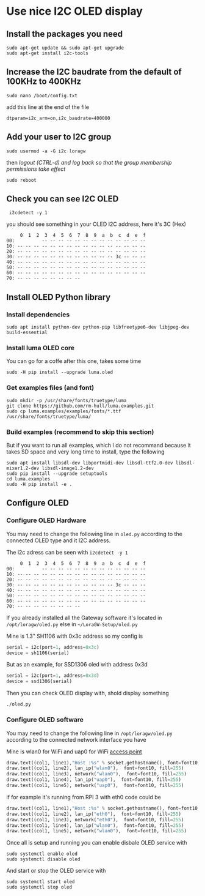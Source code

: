 # Use nice I2C OLED display

## Install the packages you need
```
sudo apt-get update && sudo apt-get upgrade
sudo apt-get install i2c-tools
```

## Increase the I2C baudrate from the default of 100KHz to 400KHz

```
sudo nano /boot/config.txt
```

add this line at the end of the file
```
dtparam=i2c_arm=on,i2c_baudrate=400000
```



## Add your user to I2C group 

```
sudo usermod -a -G i2c loragw
```

then *logout (CTRL-d) and log back so that the group membership permissions take effect*
```shell
sudo reboot
``` 

## Check you can see I2C OLED

```shell
 i2cdetect -y 1
```

you should see something in your OLED I2C address, here it's 3C (Hex)
```
     0  1  2  3  4  5  6  7  8  9  a  b  c  d  e  f
00:          -- -- -- -- -- -- -- -- -- -- -- -- --
10: -- -- -- -- -- -- -- -- -- -- -- -- -- -- -- --
20: -- -- -- -- -- -- -- -- -- -- -- -- -- -- -- --
30: -- -- -- -- -- -- -- -- -- -- -- -- 3c -- -- --
40: -- -- -- -- -- -- -- -- -- -- -- -- -- -- -- --
50: -- -- -- -- -- -- -- -- -- -- -- -- -- -- -- --
60: -- -- -- -- -- -- -- -- -- -- -- -- -- -- -- --
70: -- -- -- -- -- -- -- --
```

## Install OLED Python library

### Install dependencies
``` 
sudo apt install python-dev python-pip libfreetype6-dev libjpeg-dev build-essential
```

### Install luma OLED core 
You can go for a coffe after this one, takes some time
``` 
sudo -H pip install --upgrade luma.oled
``` 

### Get examples files (and font)
``` 
sudo mkdir -p /usr/share/fonts/truetype/luma
git clone https://github.com/rm-hull/luma.examples.git
sudo cp luma.examples/examples/fonts/*.ttf /usr/share/fonts/truetype/luma/
```

### Build examples (recommend to skip this section)
But if you want to run all examples, which I do not recommand because it takes SD space and very long time to install, type the following
``` 
sudo apt install libsdl-dev libportmidi-dev libsdl-ttf2.0-dev libsdl-mixer1.2-dev libsdl-image1.2-dev
sudo pip install --upgrade setuptools
cd luma.examples
sudo -H pip install -e .
```

## Configure OLED 

### Configure OLED Hardware

You may need to change the following line in `oled.py` according to the connected OLED type and it I2C address.

The i2c adress can be seen with `i2cdetect -y 1`

```
     0  1  2  3  4  5  6  7  8  9  a  b  c  d  e  f
00:          -- -- -- -- -- -- -- -- -- -- -- -- --
10: -- -- -- -- -- -- -- -- -- -- -- -- -- -- -- --
20: -- -- -- -- -- -- -- -- -- -- -- -- -- -- -- --
30: -- -- -- -- -- -- -- -- -- -- -- -- 3c -- -- --
40: -- -- -- -- -- -- -- -- -- -- -- -- -- -- -- --
50: -- -- -- -- -- -- -- -- -- -- -- -- -- -- -- --
60: -- -- -- -- -- -- -- -- -- -- -- -- -- -- -- --
70: -- -- -- -- -- -- -- --
```

If you already installed all the Gateway software it's located in `/opt/loragw/oled.py` else in `~/LoraGW-Setup/oled.py`

Mine is 1.3" SH1106 with 0x3c address so my config is 
```python
serial = i2c(port=1, address=0x3c)
device = sh1106(serial)
```

But as an example, for SSD1306 oled with address 0x3d
```python
serial = i2c(port=1, address=0x3d)
device = ssd1306(serial)
```

Then you can check OLED display with, shold display something
```
./oled.py
```


### Configure OLED software

You may need to change the following line in `/opt/loragw/oled.py` according to the connected network interface you have

Mine is wlan0 for WiFi and uap0 for WiFi [access point](https://github.com/ch2i/LoraGW-Setup/blob/master/doc/AccessPoint.md)
```python
draw.text((col1, line1),"Host :%s" % socket.gethostname(), font=font10, fill=255)
draw.text((col1, line2), lan_ip("wlan0"),  font=font10, fill=255)
draw.text((col1, line3), network("wlan0"),  font=font10, fill=255)
draw.text((col1, line4), lan_ip("uap0"),  font=font10, fill=255)
draw.text((col1, line5), network("uap0"),  font=font10, fill=255)
```

if for example it's running from RPI 3 with eth0 code could be 
```python
draw.text((col1, line1),"Host :%s" % socket.gethostname(), font=font10, fill=255)
draw.text((col1, line2), lan_ip("eth0"),  font=font10, fill=255)
draw.text((col1, line3), network("eth0"),  font=font10, fill=255)
draw.text((col1, line4), lan_ip("wlan0"),  font=font10, fill=255)
draw.text((col1, line5), network("wlan0"),  font=font10, fill=255)
```

Once all is setup and running you can enable disbale OLED service with
``` 
sudo systemctl enable oled
sudo systemctl disable oled
```

And start or stop the OLED service with
``` 
sudo systemctl start oled
sudo systemctl stop oled
```
